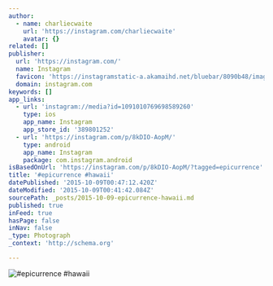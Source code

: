 ```yaml
---
author:
  - name: charliecwaite
    url: 'https://instagram.com/charliecwaite'
    avatar: {}
related: []
publisher:
  url: 'https://instagram.com/'
  name: Instagram
  favicon: 'https://instagramstatic-a.akamaihd.net/bluebar/8090b48/images/ico/favicon.ico'
  domain: instagram.com
keywords: []
app_links:
  - url: 'instagram://media?id=1091010769698589260'
    type: ios
    app_name: Instagram
    app_store_id: '389801252'
  - url: 'https://instagram.com/p/8kDIO-AopM/'
    type: android
    app_name: Instagram
    package: com.instagram.android
isBasedOnUrl: 'https://instagram.com/p/8kDIO-AopM/?tagged=epicurrence'
title: '#epicurrence #hawaii'
datePublished: '2015-10-09T00:47:12.420Z'
dateModified: '2015-10-09T00:41:42.084Z'
sourcePath: _posts/2015-10-09-epicurrence-hawaii.md
published: true
inFeed: true
hasPage: false
inNav: false
_type: Photograph
_context: 'http://schema.org'

---
```

![&num;epicurrence &num;hawaii](https://scontent.cdninstagram.com/hphotos-xaf1/t51.2885-15/s640x640/sh0.08/e35/12093735_1650311131881889_1695314600_n.jpg)